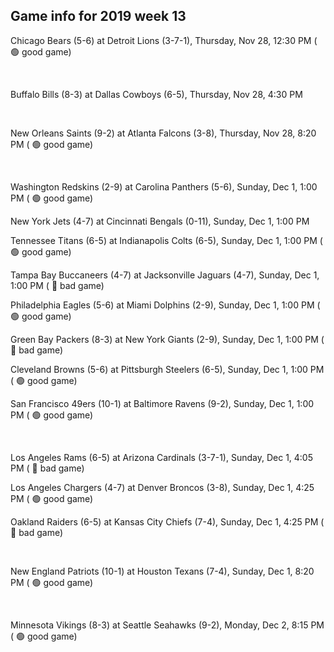 ## Game info for 2019 week 13
Chicago Bears (5-6) at Detroit Lions (3-7-1), Thursday, Nov 28, 12:30 PM (	:green_circle: good game)


<br/>

Buffalo Bills (8-3) at Dallas Cowboys (6-5), Thursday, Nov 28, 4:30 PM


<br/>

New Orleans Saints (9-2) at Atlanta Falcons (3-8), Thursday, Nov 28, 8:20 PM (	:green_circle: good game)


<br/>

Washington Redskins (2-9) at Carolina Panthers (5-6), Sunday, Dec 1, 1:00 PM (	:green_circle: good game)

New York Jets (4-7) at Cincinnati Bengals (0-11), Sunday, Dec 1, 1:00 PM

Tennessee Titans (6-5) at Indianapolis Colts (6-5), Sunday, Dec 1, 1:00 PM (	:green_circle: good game)

Tampa Bay Buccaneers (4-7) at Jacksonville Jaguars (4-7), Sunday, Dec 1, 1:00 PM (	:red_circle: bad game)

Philadelphia Eagles (5-6) at Miami Dolphins (2-9), Sunday, Dec 1, 1:00 PM (	:green_circle: good game)

Green Bay Packers (8-3) at New York Giants (2-9), Sunday, Dec 1, 1:00 PM (	:red_circle: bad game)

Cleveland Browns (5-6) at Pittsburgh Steelers (6-5), Sunday, Dec 1, 1:00 PM (	:green_circle: good game)

San Francisco 49ers (10-1) at Baltimore Ravens (9-2), Sunday, Dec 1, 1:00 PM (	:green_circle: good game)


<br/>

Los Angeles Rams (6-5) at Arizona Cardinals (3-7-1), Sunday, Dec 1, 4:05 PM (	:red_circle: bad game)

Los Angeles Chargers (4-7) at Denver Broncos (3-8), Sunday, Dec 1, 4:25 PM (	:green_circle: good game)

Oakland Raiders (6-5) at Kansas City Chiefs (7-4), Sunday, Dec 1, 4:25 PM (	:red_circle: bad game)


<br/>

New England Patriots (10-1) at Houston Texans (7-4), Sunday, Dec 1, 8:20 PM (	:green_circle: good game)


<br/>

Minnesota Vikings (8-3) at Seattle Seahawks (9-2), Monday, Dec 2, 8:15 PM (	:green_circle: good game)

